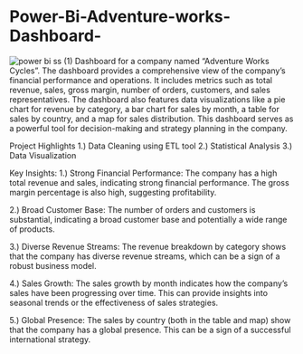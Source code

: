 # Power-Bi-Adventure-works-Dashboard-
![power bi ss  (1)](https://github.com/Suraj-Bhushan/Power-Bi-Adventure-works-Dashboard-/assets/152265049/d4e21bb5-facc-4f62-ab83-fb8e0d8440ea)
Dashboard for a company named “Adventure Works Cycles”. The dashboard provides a comprehensive view of the company’s financial performance and operations. It includes metrics such as total revenue, sales, gross margin, number of orders, customers, and sales representatives. The dashboard also features data visualizations like a pie chart for revenue by category, a bar chart for sales by month, a table for sales by country, and a map for sales distribution. This dashboard serves as a powerful tool for decision-making and strategy planning in the company.

 Project Highlights
1.) Data Cleaning using ETL tool
2.) Statistical Analysis
3.) Data Visualization

Key Insights:
1.) Strong Financial Performance: The company has a high total revenue and sales, indicating strong financial performance. The gross margin percentage is also high, suggesting profitability.

2.) Broad Customer Base: The number of orders and customers is substantial, indicating a broad customer base and potentially a wide range of products.

3.) Diverse Revenue Streams: The revenue breakdown by category shows that the company has diverse revenue streams, which can be a sign of a robust business model.

4.) Sales Growth: The sales growth by month indicates how the company’s sales have been progressing over time. This can provide insights into seasonal trends or the effectiveness of sales strategies.

5.) Global Presence: The sales by country (both in the table and map) show that the company has a global presence. This can be a sign of a successful international strategy.

